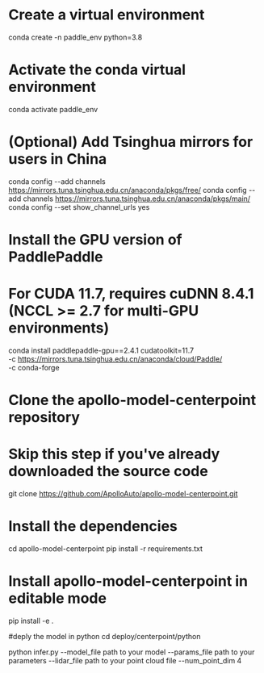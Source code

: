 # Create a virtual environment
conda create -n paddle_env python=3.8

# Activate the conda virtual environment
conda activate paddle_env

# (Optional) Add Tsinghua mirrors for users in China
conda config --add channels https://mirrors.tuna.tsinghua.edu.cn/anaconda/pkgs/free/
conda config --add channels https://mirrors.tuna.tsinghua.edu.cn/anaconda/pkgs/main/
conda config --set show_channel_urls yes

# Install the GPU version of PaddlePaddle
# For CUDA 11.7, requires cuDNN 8.4.1 (NCCL >= 2.7 for multi-GPU environments)
conda install paddlepaddle-gpu==2.4.1 cudatoolkit=11.7 \
  -c https://mirrors.tuna.tsinghua.edu.cn/anaconda/cloud/Paddle/ \
  -c conda-forge

# Clone the apollo-model-centerpoint repository
# Skip this step if you've already downloaded the source code
git clone https://github.com/ApolloAuto/apollo-model-centerpoint.git

# Install the dependencies
cd apollo-model-centerpoint
pip install -r requirements.txt

# Install apollo-model-centerpoint in editable mode
pip install -e .

#deply the model in python
cd deploy/centerpoint/python

python infer.py --model_file path to your model
--params_file path to your parameters --lidar_file path to your point cloud file --num_point_dim 4
